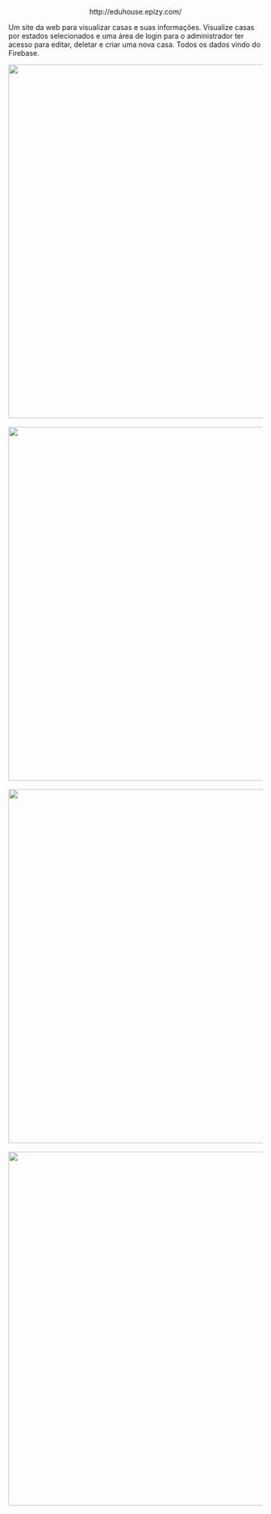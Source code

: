 <p align="center">
http://eduhouse.epizy.com/

Um site da web para visualizar casas e suas informações. Visualize casas por estados selecionados e uma área de login para o administrador ter acesso para editar, deletar e criar uma nova casa. Todos os dados vindo do Firebase.
</p>

<div align="center">
<img src="https://user-images.githubusercontent.com/87316285/141864622-4ae81609-d13e-4385-a9ad-fc852c86e8ce.png" width="700px" />
</div>
<br/>
<div align="center">
<img src="https://user-images.githubusercontent.com/87316285/141992050-a38b34aa-490f-4cf0-9f70-5850cf11d490.png" width="700px" />
</div>
<br/>
<div align="center">
<img src="https://user-images.githubusercontent.com/87316285/141864687-50d2707e-f91d-4364-ad5c-4bf39f830beb.png" width="700px" />
</div>
<br/>
<div align="center">
<img src="https://user-images.githubusercontent.com/87316285/141864734-280b28f8-d17d-4241-af1f-97aa48b729f2.png" width="700px" />
</div>
